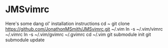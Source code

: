 # JMSvimrc
Here's some dang ol' installation instructions
cd ~ 
git clone https://github.com/JonathonMSmith/JMSvimrc.git ~/.vim
ln -s ~/.vim/vimrc ~/.vimrc
ln -s ~/.vim/gvimrc ~/.gvimrc
cd ~/.vim
git submodule init
git submodule update
